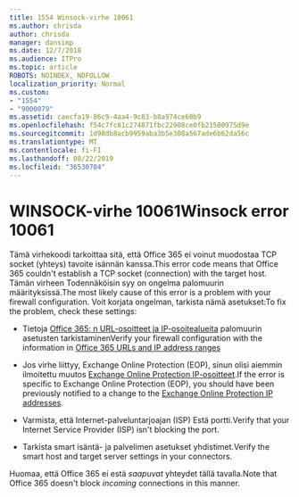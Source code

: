 ```yaml
---
title: 1554 Winsock-virhe 10061
ms.author: chrisda
author: chrisda
manager: dansimp
ms.date: 12/7/2018
ms.audience: ITPro
ms.topic: article
ROBOTS: NOINDEX, NOFOLLOW
localization_priority: Normal
ms.custom:
- "1554"
- "9000079"
ms.assetid: caecfa19-86c9-4aa4-9c83-b8a974ce60b9
ms.openlocfilehash: f54c7fc81c274871fbc22908ce0fb21500975d9e
ms.sourcegitcommit: 1d98db8acb9959aba3b5e308a567ade6b62da56c
ms.translationtype: MT
ms.contentlocale: fi-FI
ms.lasthandoff: 08/22/2019
ms.locfileid: "36530784"
---
```

# <a name="winsock-error-10061"></a><span data-ttu-id="e5bc5-102">WINSOCK-virhe 10061</span><span class="sxs-lookup"><span data-stu-id="e5bc5-102">Winsock error 10061</span></span>

<span data-ttu-id="e5bc5-103">Tämä virhekoodi tarkoittaa sitä, että Office 365 ei voinut muodostaa TCP socket (yhteys) tavoite isännän kanssa.</span><span class="sxs-lookup"><span data-stu-id="e5bc5-103">This error code means that Office 365 couldn't establish a TCP socket (connection) with the target host.</span></span> <span data-ttu-id="e5bc5-104">Tämän virheen Todennäköisin syy on ongelma palomuurin määrityksissä.</span><span class="sxs-lookup"><span data-stu-id="e5bc5-104">The most likely cause of this error is a problem with your firewall configuration.</span></span> <span data-ttu-id="e5bc5-105">Voit korjata ongelman, tarkista nämä asetukset:</span><span class="sxs-lookup"><span data-stu-id="e5bc5-105">To fix the problem, check these settings:</span></span>

- <span data-ttu-id="e5bc5-106">Tietoja [Office 365: n URL-osoitteet ja IP-osoitealueita](https://docs.microsoft.com/office365/enterprise/urls-and-ip-address-ranges) palomuurin asetusten tarkistaminen</span><span class="sxs-lookup"><span data-stu-id="e5bc5-106">Verify your firewall configuration with the information in [Office 365 URLs and IP address ranges](https://docs.microsoft.com/office365/enterprise/urls-and-ip-address-ranges)</span></span>

- <span data-ttu-id="e5bc5-107">Jos virhe liittyy, Exchange Online Protection (EOP), sinun olisi aiemmin ilmoitettu muutos [Exchange Online Protection IP-osoitteet](https://docs.microsoft.com/office365/SecurityCompliance/eop/exchange-online-protection-ip-addresses).</span><span class="sxs-lookup"><span data-stu-id="e5bc5-107">If the error is specific to Exchange Online Protection (EOP), you should have been previously notified to a change to the [Exchange Online Protection IP addresses](https://docs.microsoft.com/office365/SecurityCompliance/eop/exchange-online-protection-ip-addresses).</span></span>

- <span data-ttu-id="e5bc5-108">Varmista, että Internet-palveluntarjoajan (ISP) Estä portti.</span><span class="sxs-lookup"><span data-stu-id="e5bc5-108">Verify that your Internet Service Provider (ISP) isn't blocking the port.</span></span>

- <span data-ttu-id="e5bc5-109">Tarkista smart isäntä- ja palvelimen asetukset yhdistimet.</span><span class="sxs-lookup"><span data-stu-id="e5bc5-109">Verify the smart host and target server settings in your connectors.</span></span>

<span data-ttu-id="e5bc5-110">Huomaa, että Office 365 ei estä *saapuvat* yhteydet tällä tavalla.</span><span class="sxs-lookup"><span data-stu-id="e5bc5-110">Note that Office 365 doesn't block *incoming* connections in this manner.</span></span>
